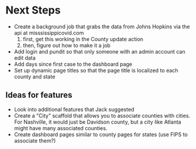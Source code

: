# Next Steps
* Create a background job that grabs the data from Johns Hopkins via the api at misssissippicovid.com
  1. first, get this working in the County update action
  2. then, figure out how to make it a job
* Add login and pundit so that only someone with an admin account can edit data
* Add days since first case to the dashboard page
* Set up dynamic page titles so that the page title is localized to each county and state

## Ideas for features
* Look into additional features that Jack suggested
* Create a "City" scaffold that allows you to associate counties with cities. For Nashville, it would just be Davidson county, but a city like Atlanta might have many associated counties.
* Create dashboard pages similar to county pages for states (use FIPS to associate them?)
